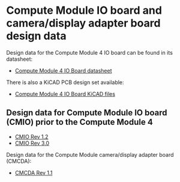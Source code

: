 # Compute Module IO board and camera/display adapter board design data

Design data for the Compute Module 4 IO board can be found in its datasheet:

- [Compute Module 4 IO Board datasheet](http://datasheets.raspberrypi.org/cm4io/cm4io-datasheet.pdf)

There is also a KiCAD PCB design set available:

 - [Compute Module 4 IO Board KiCAD files](http://datasheets.raspberrypi.org/cm4io/CM4IO-KiCAD.zip)

## Design data for Compute Module IO board (CMIO) prior to the Compute Module 4

* [CMIO Rev 1.2](designdata/rpi_DSGN_CMIO_1p2.zip)
* [CMIO Rev 3.0](designdata/rpi_DSGN_CMIO_3p0.zip)

Design data for the Compute Module camera/display adapter board (CMCDA):

* [CMCDA Rev 1.1](designdata/rpi_DSGN_CMCDA_1p1.zip)
